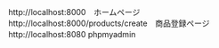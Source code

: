 http://localhost:8000　ホームページ　
http://localhost:8000/products/create　商品登録ページ　
http://localhost:8080 phpmyadmin　
